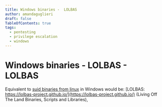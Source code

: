 ```yaml
---
title: Windows binaries -  LOLBAS
author: amandaguglieri
draft: false
TableOfContents: true
tags:
  - pentesting
  - privilege escalation
  - windows
---
```


# Windows binaries -  LOLBAS -  LOLBAS

Equivalent to [suid binaries from linux](suid-binaries.md) in Windows would be: [LOLBAS: https://lolbas-project.github.io/](https://lolbas-project.github.io/) (Living Off The Land Binaries, Scripts and Libraries),
